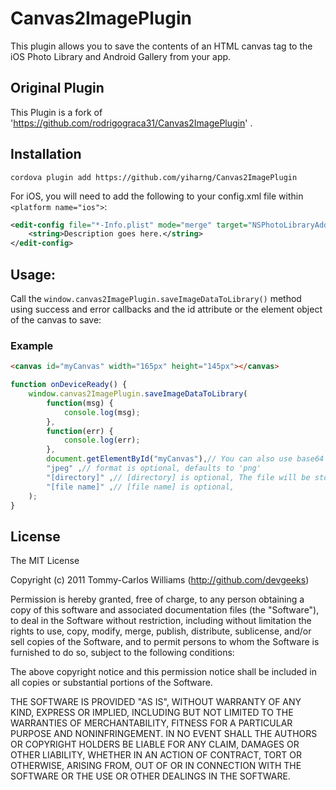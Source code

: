 # Canvas2ImagePlugin

This plugin allows you to save the contents of an HTML canvas tag to the iOS Photo Library and Android Gallery from your app.

## Original Plugin

This Plugin is a fork of 'https://github.com/rodrigograca31/Canvas2ImagePlugin' .

## Installation

`cordova plugin add https://github.com/yiharng/Canvas2ImagePlugin`

For iOS, you will need to add the following to your config.xml file within `<platform name="ios">`:

```xml
<edit-config file="*-Info.plist" mode="merge" target="NSPhotoLibraryAddUsageDescription">
    <string>Description goes here.</string>
</edit-config>
```

## Usage:

Call the `window.canvas2ImagePlugin.saveImageDataToLibrary()` method using success and error callbacks and the id attribute or the element object of the canvas to save:

### Example

```html
<canvas id="myCanvas" width="165px" height="145px"></canvas>
```

```javascript
function onDeviceReady() {
	window.canvas2ImagePlugin.saveImageDataToLibrary(
		function(msg) {
			console.log(msg);
		},
		function(err) {
			console.log(err);
		},
		document.getElementById("myCanvas"),// You can also use base64 strings 
		"jpeg" ,// format is optional, defaults to 'png'
		"[directory]" ,// [directory] is optional, The file will be stored in /storage/emulated/0/Pictures/[directory] 
		"[file name]" ,// [file name] is optional,
	);
}
```

## License

The MIT License

Copyright (c) 2011 Tommy-Carlos Williams (http://github.com/devgeeks)

Permission is hereby granted, free of charge, to any person obtaining a copy of this software and associated documentation files (the "Software"), to deal in the Software without restriction, including without limitation the rights to use, copy, modify, merge, publish, distribute, sublicense, and/or sell copies of the Software, and to permit persons to whom the Software is furnished to do so, subject to the following conditions:

The above copyright notice and this permission notice shall be included in all copies or substantial portions of the Software.

THE SOFTWARE IS PROVIDED "AS IS", WITHOUT WARRANTY OF ANY KIND, EXPRESS OR IMPLIED, INCLUDING BUT NOT LIMITED TO THE WARRANTIES OF MERCHANTABILITY, FITNESS FOR A PARTICULAR PURPOSE AND NONINFRINGEMENT. IN NO EVENT SHALL THE AUTHORS OR COPYRIGHT HOLDERS BE LIABLE FOR ANY CLAIM, DAMAGES OR OTHER LIABILITY, WHETHER IN AN ACTION OF CONTRACT, TORT OR OTHERWISE, ARISING FROM, OUT OF OR IN CONNECTION WITH THE SOFTWARE OR THE USE OR OTHER DEALINGS IN THE SOFTWARE.
